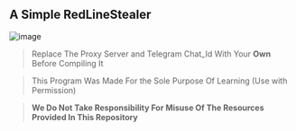 ## A Simple RedLineStealer

![image](https://user-images.githubusercontent.com/94680549/206546946-cbc09f1c-3698-40e6-90a3-9de1f8fc11de.png)

>Replace The Proxy Server and Telegram Chat_Id With Your **Own** Before Compiling It

>This Program Was Made For the Sole Purpose Of Learning (Use with Permission)

>**We Do Not Take Responsibility For Misuse Of The Resources Provided In This Repository**
